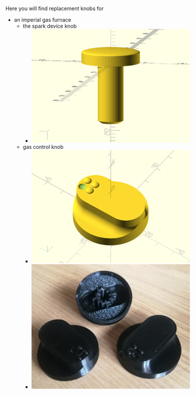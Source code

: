Here you will find replacement knobs for 

- an imperial gas furnace
  - the spark device knob
    - ![design](furnace_spark_knob.png)
  - gas control knob 
    - ![design](furnace_knob.png)
    - ![result](furnace_knob_result.jpg)
